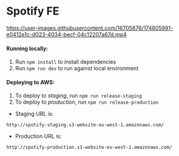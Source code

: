 # Spotify FE

https://user-images.githubusercontent.com/16705876/174805991-e0412e1c-d023-4034-becf-04c12207a67d.mp4

#### Running locally:
1) Run `npm install` to install dependencies
2) Run `npm run dev` to run against local environment

#### Deploying to AWS:
1) To deploy to *staging*, run `npm run release-staging`
2) To deploy to *production*, run `npm run release-production`

* Staging URL is:
```
http://spotify-staging.s3-website-eu-west-1.amazonaws.com/
```
* Production URL is:
```
http://spotify-production.s3-website-eu-west-1.amazonaws.com/
```
